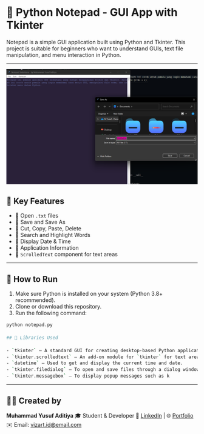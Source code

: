 # 📝 Python Notepad - GUI App with Tkinter

Notepad is a simple GUI application built using Python and Tkinter. This project is suitable for beginners who want to understand GUIs, text file manipulation, and menu interaction in Python.

---
![Notepad Preview](Preview-notepad.png)

## 📌 Key Features

- 🔹 Open `.txt` files
- 🔹 Save and Save As
- 🔹 Cut, Copy, Paste, Delete
- 🔹 Search and Highlight Words
- 🔹 Display Date & Time
- 🔹 Application Information
- 🔹 `ScrolledText` component for text areas

---

## 🚀 How to Run

1. Make sure Python is installed on your system (Python 3.8+ recommended).
2. Clone or download this repository.
3. Run the following command:
```bash
python notepad.py

## 🧠 Libraries Used

- `tkinter` – A standard GUI for creating desktop-based Python applications.
- `tkinter.scrolledtext` – An add-on module for `tkinter` for text areas with automatic scrollbars.
- `datetime` – Used to get and display the current time and date.
- `tkinter.filedialog` – To open and save files through a dialog window.
- `tkinter.messagebox` – To display popup messages such as k
```
---

## 👨‍💻 Created by

**Muhammad Yusuf Aditiya**
🎓 Student & Developer
💼 [LinkedIn](https://linkedin.com/in/myfza) | 🌐 [Portfolio](https://vizart.netlify.app)
✉️ Email: vizart.id@email.com

